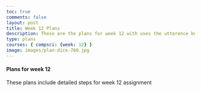 ```yaml
---
toc: true
comments: false
layout: post
title: Week 12 Plans
description: These are the plans for week 12 with uses the utterence bot
type: plans
courses: { compsci: {week: 12} }
image: images/plan-dice-760.jpg
---
```



#### Plans for week 12
These plans include detailed steps for week 12 assignment

<script src="https://utteranc.es/client.js"
    repo="srivaidyas/student2.0"
    issue-term="pathname"
    label="comments"
    theme="github-light"
    crossorigin="anonymous"
    async>
</script>

